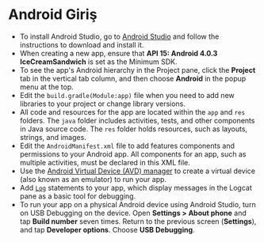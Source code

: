 # Android Giriş

* To install Android Studio, go to [Android Studio](https://developer.android.com/sdk/index.html) and follow the instructions to download and install it.
* When creating a new app, ensure that **API 15: Android 4.0.3 IceCreamSandwich** is set as the Minimum SDK.
* To see the app's Android hierarchy in the Project pane, click the **Project** tab in the vertical tab column, and then choose **Android** in the popup menu at the top.
* Edit the `build.gradle(Module:app)` file when you need to add new libraries to your project or change library versions.
* All code and resources for the app are located within the `app` and `res` folders. The `java` folder includes activities, tests, and other components in Java source code. The `res` folder holds resources, such as layouts, strings, and images.
* Edit the `AndroidManifest.xml` file to add features components and permissions to your Android app. All components for an app, such as multiple activities, must be declared in this XML file.
* Use the [Android Virtual Device \(AVD\) manager](http://developer.android.com/tools/devices/managing-avds.html) to create a virtual device \(also known as an emulator\) to run your app.
* Add [`Log`](https://developer.android.com/reference/android/util/Log.html) statements to your app, which display messages in the Logcat pane as a basic tool for debugging.
* To run your app on a physical Android device using Android Studio, turn on USB Debugging on the device. Open **Settings &gt; About phone** and tap **Build number** seven times. Return to the previous screen \(**Settings**\), and tap **Developer options**. Choose **USB Debugging**.

